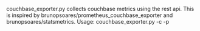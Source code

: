 couchbase_exporter.py
collects couchbase metrics using the rest api. This is inspired by brunopsoares/prometheus_couchbase_exporter and  brunopsoares/statsmetrics. 
Usage:  couchbase_exporter.py -c <couchbase host:port> -p <port to listen>

